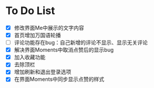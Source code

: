 # To Do List

- [x] 修改界面Me中展示的文字内容
- [x] 首页增加万国语轮播
- [ ] 评论功能存在bug：自己新增的评论不显示、显示无关评论
- [x] 解决界面Moments中取消点赞后的显示bug
- [x] 加入收藏功能
- [x] 去除顶栏
- [x] 增加刷新和退出登录选项
- [x] 在界面Moments中同步显示点赞的样式